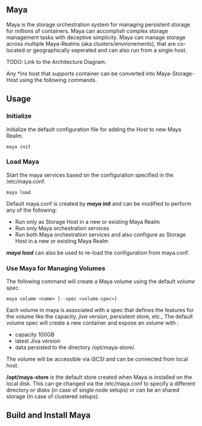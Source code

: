 ## Maya

Maya is the storage orchestration system for managing persistent storage for millions of containers. Maya can accomplish complex storage management tasks with deceptive simplicity. Maya can manage storage across multiple Maya-Realms (aka clusters/environements), that are co-located or geographically seperated and can also run from a single host. 

TODO: Link to the Architecture Diagram. 

Any \*inx host that supports container can be converted into Maya-Storage-Host using the following commands. 

## Usage

### Initialize 

Initialize the default configuration file for adding the Host to new Maya Realm.
```
maya init
```

### Load Maya
Start the maya services based on the configuration specified in the /etc/maya.conf. 
```
maya load
```
Default maya.conf is created by **_maya init_** and can be modified to perform any of the following:
- Run only as Storage Host in a new or existing Maya Realm
- Run only Maya orchestration services 
- Run both Maya orchestration services and also configure as Storage Host in a new or existing Maya Realm

**_maya load_** can also be used to re-load the configuration from maya.conf. 

### Use Maya for Managing Volumes
The following command will create a Maya volume using the default *volume spec*. 
```
maya volume <name> [--spec <volume-spec>]
```
Each volume in maya is associated with a spec that defines the features for the volume like the capacity, *jiva* version, persistent store, etc., The default volume spec will create a new container and expose an volume with :
- capacity 100GB
- latest Jiva version 
- data persisted to the directory /opt/maya-store/<vol-name>. 

The volume will be accessible via iSCSI and can be connected from local host. 

**/opt/maya-store** is the default store created when Maya is installed on the local disk. This can ge changed via the /etc/maya.conf to specify a different directory or disks (in case of single node setups) or can be an shared storage (in case of clustered setups).

## Build and Install Maya

